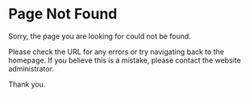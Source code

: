 <!-- created: 2020-07-24 13:37:00+00:00 -->
<!-- language: en -->
<!-- title: Page Not Found -->

# Page Not Found

Sorry, the page you are looking for could not be found.

Please check the URL for any errors or try navigating back to the homepage. If you believe this is a mistake, please contact the website administrator.

Thank you.